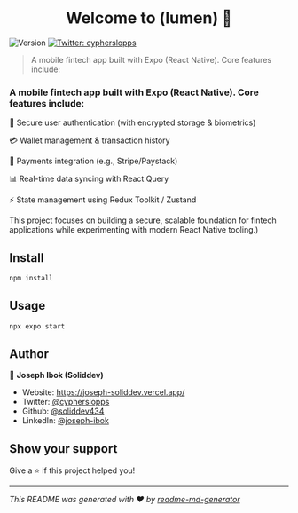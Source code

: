 <h1 align="center">Welcome to (lumen) 👋</h1>
<p>
  <img alt="Version" src="https://img.shields.io/badge/version-(1.0.0)-blue.svg?cacheSeconds=2592000" />
  <a href="https://twitter.com/cypherslopps" target="_blank">
    <img alt="Twitter: cypherslopps" src="https://img.shields.io/twitter/follow/cypherslopps.svg?style=social" />
  </a>
</p>

> A mobile fintech app built with Expo (React Native). Core features include:

### A mobile fintech app built with Expo (React Native). Core features include:

🔐 Secure user authentication (with encrypted storage & biometrics)

💳 Wallet management & transaction history

💸 Payments integration (e.g., Stripe/Paystack)

📊 Real-time data syncing with React Query

⚡ State management using Redux Toolkit / Zustand

This project focuses on building a secure, scalable foundation for fintech applications while experimenting with modern React Native tooling.)

## Install

```sh
npm install
```

## Usage

```sh
npx expo start
```

## Author

👤 **Joseph Ibok (Soliddev)**

- Website: https://joseph-soliddev.vercel.app/
- Twitter: [@cypherslopps](https://twitter.com/cypherslopps)
- Github: [@soliddev434](https://github.com/soliddev434)
- LinkedIn: [@joseph-ibok](https://linkedin.com/in/joseph-ibok)

## Show your support

Give a ⭐️ if this project helped you!

---

_This README was generated with ❤️ by [readme-md-generator](https://github.com/kefranabg/readme-md-generator)_
